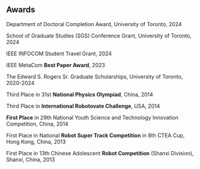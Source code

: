 ## Awards
Department of Doctoral Completion Award, University of Toronto, 2024

School of Graduate Studies (SGS) Conference Grant, University of Toronto, 2024

IEEE INFOCOM Student Travel Grant, 2024

IEEE MetaCom **Best Paper Award**, 2023

The Edward S. Rogers Sr. Graduate Scholarships, University of Toronto, 2020-2024

Third Place in 31st **National Physics Olympiad**, China, 2014

Third Place in **International Robotovate Challenge**, USA, 2014

**First Place** in 29th National Youth Science and Technology Innovation Competition, China, 2014

First Place in National **Robot Super Track Competition** in 8th CTEA Cup, Hong Kong, China, 2013

First Place in 13th Chinese Adolescent **Robot Competition** (Shanxi Division), Shanxi, China, 2013

